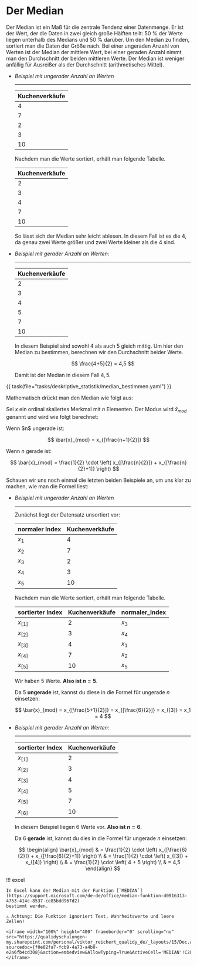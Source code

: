 # Der Median
Der Median ist ein Maß für die zentrale Tendenz einer Datenmenge. 
Er ist der Wert, der die Daten in zwei gleich große Hälften teilt: 50 % der Werte liegen unterhalb 
des Medians und 50 % darüber. Um den Median zu finden, sortiert man die Daten der Größe nach. 
Bei einer ungeraden Anzahl von Werten ist der Median der mittlere Wert, bei einer geraden Anzahl 
nimmt man den Durchschnitt der beiden mittleren Werte. Der Median ist weniger anfällig für 
Ausreißer als der Durchschnitt (arithmetisches Mittel).  

<div class="grid cards" markdown>

-   _Beispiel mit ungerader Anzahl an Werten_  
    
    ---

    |Kuchenverkäufe|
    |-|
    |4|
    |7|
    |2|
    |3|
    |10|
    
    Nachdem man die Werte sortiert, erhält man folgende Tabelle.  
    
    |Kuchenverkäufe|
    |-|
    |2|
    |3|
    |4|
    |7|
    |10|

    So lässt sich der Median sehr leicht ablesen. In diesem Fall ist es die 4, da genau zwei Werte größer und 
    zwei Werte kleiner als die 4 sind.  

-   _Beispiel mit gerader Anzahl an Werten:_
    
    ---

    |Kuchenverkäufe|
    |-|
    |2|
    |3|
    |4|
    |5|
    |7|
    |10|
    
    In diesem Beispiel sind sowohl $4$ als auch $5$ gleich mittig. 
    Um hier den Median zu bestimmen, berechnen wir den Durchschnitt beider Werte.  

    $$ \frac{4+5}{2} = 4,5 $$
    
    Damit ist der Median in diesem Fall $4,5$.

</div>

{{ task(file="tasks/deskriptive_statistik/median_bestimmen.yaml") }}

Mathematisch drückt man den Median wie folgt aus:

Sei $x$ ein ordinal skaliertes Merkmal mit $n$ Elementen. Der Modus wird $\bar{x}_{mod}$ genannt und wird
wie folgt berechnet:

<div class="grid" markdown>
<div markdown>
Wenn $n$ ungerade ist:

$$
\bar{x}_{mod} = x_{[\frac{n+1}{2}]}
$$
</div>
<div markdown>

Wenn $n$ gerade ist:

$$
\bar{x}_{mod} = \frac{1}{2} \cdot \left( x_{[\frac{n}{2}]} + x_{[\frac{n}{2}+1]} \right)
$$
</div>
</div>

Schauen wir uns noch einmal die letzten beiden Beispiele an, um uns klar zu machen,
wie man die Formel liest:

<div class="grid cards" markdown>

-   _Beispiel mit ungerader Anzahl an Werten_  
    
    ---
    
    Zunächst liegt der Datensatz unsortiert vor:    

    | normaler Index | Kuchenverkäufe |
    |----------------|----------------|
    | $x_1$          | 4              |
    | $x_2$          | 7              |
    | $x_3$          | 2              |
    | $x_4$          | 3              |
    | $x_5$          | 10             |
    
    Nachdem man die Werte sortiert, erhält man folgende Tabelle.  
    
    | sortierter Index | Kuchenverkäufe | normaler_Index |
    |------------------|----------------|----------------|
    | $x_{[1]}$        | 2              | $x_3$          |
    | $x_{[2]}$        | 3              | $x_4$          |
    | $x_{[3]}$        | 4              | $x_1$          |
    | $x_{[4]}$        | 7              | $x_2$          |
    | $x_{[5]}$        | 10             | $x_5$          |

    Wir haben $5$ Werte. **Also ist $n=5$**.

    Da $5$ **ungerade** ist, kannst du diese in die Formel für ungerade $n$ einsetzen:

    $$ 
    \bar{x}_{mod} = x_{[\frac{5+1}{2}]} = x_{[\frac{6}{2}]} = x_{[3]} = x_1 = 4
    $$

-   _Beispiel mit gerader Anzahl an Werten:_
    
    ---

    | sortierter Index | Kuchenverkäufe |
    |------------------|----------------|
    | $x_{[1]}$        | 2              |
    | $x_{[2]}$        | 3              |
    | $x_{[3]}$        | 4              |
    | $x_{[4]}$        | 5              |
    | $x_{[5]}$        | 7              |
    | $x_{[6]}$        | 10             |
    
    In diesem Beispiel liegen $6$ Werte vor. **Also ist $n=6$**.

    Da $6$ **gerade** ist, kannst du dies in die Formel für ungerade $n$ einsetzen:

    $$
    \begin{align}
    \bar{x}_{mod} & = \frac{1}{2} \cdot \left( x_{[\frac{6}{2}]} + x_{[\frac{6}{2}+1]} \right) \\
    & = \frac{1}{2} \cdot \left( x_{[3]} + x_{[4]} \right) \\
    & = \frac{1}{2} \cdot \left( 4 + 5 \right) \\
    & = 4,5
    \end{align}
    $$
</div>


!!! excel

    In Excel kann der Median mit der Funktion [`MEDIAN`](https://support.microsoft.com/de-de/office/median-funktion-d0916313-4753-414c-8537-ce85bdd967d2)
    bestimmt werden. 

    ⚠ Achtung: Die Funktion ignoriert Text, Wahrheitswerte und leere Zellen!

    <iframe width="100%" height="400" frameborder="0" scrolling="no" src="https://qualidyschulungen-my.sharepoint.com/personal/viktor_reichert_qualidy_de/_layouts/15/Doc.aspx?sourcedoc={f0e82fa7-fcb9-4a73-a4b0-e2a6fb4cd308}&action=embedview&AllowTyping=True&ActiveCell='MEDIAN'!C2&wdDownloadButton=True&wdInConfigurator=True&wdInConfigurator=True"></iframe>
